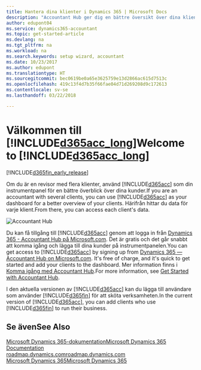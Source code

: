 ```yaml
---
title: Hantera dina klienter i Dynamics 365 | Microsoft Docs
description: "Accountant Hub ger dig en bättre översikt över dina klienter så att du kan växla från klient till klient."
author: edupont04
ms.service: dynamics365-accountant
ms.topic: get-started-article
ms.devlang: na
ms.tgt_pltfrm: na
ms.workload: na
ms.search.keywords: setup wizard, accountant
ms.date: 10/23/2017
ms.author: edupont
ms.translationtype: HT
ms.sourcegitcommit: bec0619be0a65e3625759e13d2866ac615d7513c
ms.openlocfilehash: 419c13f4d7b35f66fae04d71d269208d9c172613
ms.contentlocale: sv-se
ms.lasthandoff: 03/22/2018

---
```

# <a name="welcome-to-included365acclongincludesd365acclongmdmd"></a><span data-ttu-id="86fdc-103">Välkommen till [!INCLUDE[d365acc_long](includes/d365acc_long_md.md)]</span><span class="sxs-lookup"><span data-stu-id="86fdc-103">Welcome to [!INCLUDE[d365acc_long](includes/d365acc_long_md.md)]</span></span>
[!INCLUDE[d365fin_early_release](includes/d365fin_early_release.md.md)]

<span data-ttu-id="86fdc-104">Om du är en revisor med flera klienter, använd [!INCLUDE[d365acc](includes/d365acc_md.md)] som din instrumentpanel för en bättre överblick över dina kunder.</span><span class="sxs-lookup"><span data-stu-id="86fdc-104">If you are an accountant with several clients, you can use [!INCLUDE[d365acc](includes/d365acc_md.md)] as your dashboard for a better overview of your clients.</span></span> <span data-ttu-id="86fdc-105">Härifrån hittar du data för varje klient.</span><span class="sxs-lookup"><span data-stu-id="86fdc-105">From there, you can access each client's data.</span></span>  

![Accountant Hub](./media/accountant-get-started/accountant-dashboard.png)

<span data-ttu-id="86fdc-107">Du kan få tillgång till [!INCLUDE[d365acc](includes/d365acc_md.md)] genom att logga in från [Dynamics 365 - Accountant Hub på Microsoft.com](https://www.microsoft.com/en-us/dynamics365/financial-insights-for-accountants). Det är gratis och det går snabbt att komma igång och lägga till dina kunder på instrumentpanelen.</span><span class="sxs-lookup"><span data-stu-id="86fdc-107">You can get access to [!INCLUDE[d365acc](includes/d365acc_md.md)] by signing up from [Dynamics 365 — Accountant Hub on Microsoft.com](https://www.microsoft.com/en-us/dynamics365/financial-insights-for-accountants). It's free of charge, and it's quick to get started and add your clients to the dashboard.</span></span> <span data-ttu-id="86fdc-108">Mer information finns i [Komma igång med Accountant Hub](get-started.md).</span><span class="sxs-lookup"><span data-stu-id="86fdc-108">For more information, see [Get Started with Accountant Hub](get-started.md).</span></span>  

<span data-ttu-id="86fdc-109">I den aktuella versionen av [!INCLUDE[d365acc](includes/d365acc_md.md)] kan du lägga till användare som använder [!INCLUDE[d365fin](includes/d365fin_long_md.md)] för att sköta verksamheten.</span><span class="sxs-lookup"><span data-stu-id="86fdc-109">In the current version of [!INCLUDE[d365acc](includes/d365acc_md.md)], you can add clients who use [!INCLUDE[d365fin](includes/d365fin_long_md.md)] to run their business.</span></span>  

## <a name="see-also"></a><span data-ttu-id="86fdc-110">Se även</span><span class="sxs-lookup"><span data-stu-id="86fdc-110">See Also</span></span>
[<span data-ttu-id="86fdc-111">Microsoft Dynamics 365-dokumentation</span><span class="sxs-lookup"><span data-stu-id="86fdc-111">Microsoft Dynamics 365 Documentation</span></span>](https://docs.microsoft.com/en-us/dynamics365/#pivot=solutions&panel=solutions_financials)  
[<span data-ttu-id="86fdc-112">roadmap.dynamics.com</span><span class="sxs-lookup"><span data-stu-id="86fdc-112">roadmap.dynamics.com</span></span>](https://roadmap.dynamics.com/#edition=1#application=a56e2c12-2a92-e611-80dc-c4346bac0910#status=3a708a86-ae97-e611-80df-c4346baceb68)  
[<span data-ttu-id="86fdc-113">Microsoft Dynamics 365</span><span class="sxs-lookup"><span data-stu-id="86fdc-113">Microsoft Dynamics 365</span></span>](https://go.microsoft.com/fwlink/?linkid=828707)  

